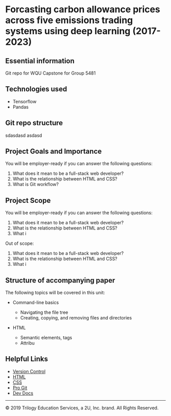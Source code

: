 # Forcasting carbon allowance prices across five emissions trading systems using deep learning (2017-2023)


## Essential information
Git repo for WQU Capstone for Group 5481

## Technologies used
  * Tensorflow
  * Pandas

## Git repo structure
sdasdasd
asdasd

## Project Goals and Importance
You will be employer-ready if you can answer the following questions:
1. What does it mean to be a full-stack web developer?
2. What is the relationship between HTML and CSS?
3. What is Git workflow?




## Project Scope
You will be employer-ready if you can answer the following questions:
1. What does it mean to be a full-stack web developer?
2. What is the relationship between HTML and CSS?
3. What i

Out of scope:
1. What does it mean to be a full-stack web developer?
2. What is the relationship between HTML and CSS?
3. What i



## Structure of accompanying paper
The following topics will be covered in this unit:
* Command-line basics
  * Navigating the file tree
  * Creating, copying, and removing files and directories
  
* HTML
  * Semantic elements, tags
  * Attribu

## Helpful Links
* [Version Control](https://en.wikipedia.org/wiki/Version_control)
* [HTML](https://developer.mozilla.org/en-US/docs/Web/HTML)
* [CSS](https://developer.mozilla.org/en-US/docs/Web/CSS)
* [Pro Git](https://git-scm.com/book/en/v2)
* [Dev Docs](https://devdocs.io/)

- - -
© 2019 Trilogy Education Services, a 2U, Inc. brand. All Rights Reserved.
